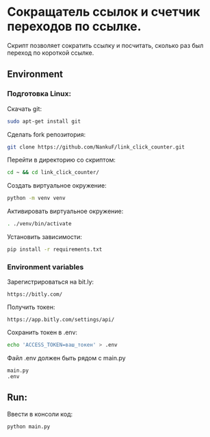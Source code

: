 # Сокращатель ссылок и счетчик переходов по ссылке.

Скрипт позволяет сократить ссылку и посчитать, сколько раз был переход по короткой ссылке.

## Environment
### Подготовка Linux:<br>

Скачать git:
```bash
sudo apt-get install git
```
Сделать fork репозитория:
```bash
git clone https://github.com/NankuF/link_click_counter.git
```
Перейти в директорию со скриптом:
```bash
cd ~ && cd link_click_counter/
```
Создать виртуальное окружение:
```bash
python -m venv venv
```
Активировать виртуальное окружение:
```bash
. ./venv/bin/activate
```
Установить зависимости:
```bash
pip install -r requirements.txt 
```

### Environment variables<br>
Зарегистрироваться на bit.ly:
```
https://bitly.com/
```
Получить токен:
```
https://app.bitly.com/settings/api/
```
Сохранить токен в .env:
```bash
echo 'ACCESS_TOKEN=ваш_токен' > .env
```
Файл .env должен быть рядом с main.py
```
main.py
.env
```

## Run: <br>

Ввести в консоли код:
```bash
python main.py
```